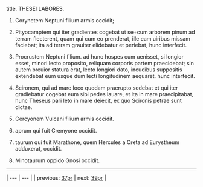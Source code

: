 title. THESEI LABORES.



1. Corynetem Neptuni filium armis occidit;



2. Pityocamptem qui iter gradientes cogebat ut se+cum arborem pinum ad terram flecterent, quam qui cum eo prenderat, ille eam uiribus missam faciebat; ita ad terram grauiter elidebatur et periebat, hunc interfecit.



3. Procrustem Neptuni filium. ad hunc hospes cum uenisset, si longior esset, minori lecto proposito, reliquam corporis partem praecidebat; sin autem breuior statura erat, lecto longiori dato, incudibus suppositis extendebat eum usque dum lecti longitudinem aequaret. hunc interfecit.



4. Scironem, qui ad mare loco quodam praerupto sedebat et qui iter gradiebatur cogebat eum sibi pedes lauare, et ita in mare praecipitabat, hunc Theseus pari leto in mare deiecit, ex quo Scironis petrae sunt dictae.



5. Cercyonem Vulcani filium armis occidit.



6. aprum qui fuit Cremyone occidit.



7. taurum qui fuit Marathone, quem Hercules a Creta ad Eurystheum adduxerat, occidit.



8. Minotaurum oppido Gnosi occidit.



---

| --- | --- |
| previous: [37pr](../37pr/) | next: [39pr](../39pr/) |